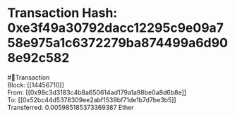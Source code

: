 
Transaction Hash: 0xe3f49a30792dacc12295c9e09a758e975a1c6372279ba874499a6d908e92c582
====================================================================================
  
#💸Transaction  
Block: [[14456710]]  
From: [[0x98c3d3183c4b8a650614ad179a1a98be0a8d6b8e]]  
To: [[0x52bc44d5378309ee2abf1539bf71de1b7d7be3b5]]  
Transferred: 0.005985185373369387 Ether